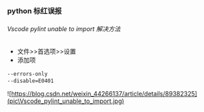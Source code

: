 ### python 标红误报
######  Vscode pylint unable to import 解决方法
* 文件>>首选项>>设置
* 添加项
```
--errors-only
--disable=E0401
```
![https://blog.csdn.net/weixin_44266137/article/details/89382325](pic\Vscode_pylint_unable_to_import.jpg)